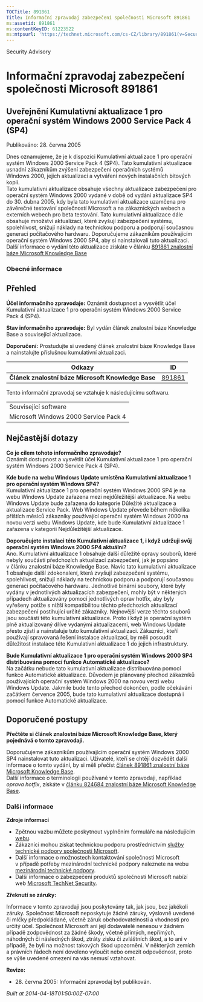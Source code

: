 ```yaml
---
TOCTitle: 891861
Title: Informační zpravodaj zabezpečení společnosti Microsoft 891861
ms:assetid: 891861
ms:contentKeyID: 61223522
ms:mtpsurl: 'https://technet.microsoft.com/cs-CZ/library/891861(v=Security.10)'
---
```


Security Advisory

Informační zpravodaj zabezpečení společnosti Microsoft 891861
=============================================================

Uveřejnění Kumulativní aktualizace 1 pro operační systém Windows 2000 Service Pack 4 (SP4)
------------------------------------------------------------------------------------------

Publikováno: 28. června 2005

Dnes oznamujeme, že je k dispozici Kumulativní aktualizace 1 pro operační systém Windows 2000 Service Pack 4 (SP4). Tato kumulativní aktualizace usnadní zákazníkům zvýšení zabezpečení operačních systémů Windows 2000, jejich aktualizaci a vytváření nových instalačních bitových kopií.  
Tato kumulativní aktualizace obsahuje všechny aktualizace zabezpečení pro operační systém Windows 2000 vydané v době od vydání aktualizace SP4 do 30. dubna 2005, kdy byla tato kumulativní aktualizace uzamčena pro závěrečné testování společností Microsoft a na zákaznických webech a externích webech pro beta testování. Tato kumulativní aktualizace dále obsahuje množství aktualizací, které zvyšují zabezpečení systému, spolehlivost, snižují náklady na technickou podporu a podporují současnou generaci počítačového hardwaru.
Doporučujeme zákazníkům používajícím operační systém Windows 2000 SP4, aby si nainstalovali tuto aktualizaci. Další informace o vydání této aktualizace získáte v článku [891861 znalostní báze Microsoft Knowledge Base](http://support.microsoft.com/kb/891861)

### Obecné informace

Přehled
-------

<span></span>
**Účel informačního zpravodaje:** Oznámit dostupnost a vysvětlit účel Kumulativní aktualizace 1 pro operační systém Windows 2000 Service Pack 4 (SP4).

**Stav informačního zpravodaje:** Byl vydán článek znalostní báze Knowledge Base a související aktualizace.

**Doporučení:** Prostudujte si uvedený článek znalostní báze Knowledge Base a nainstalujte příslušnou kumulativní aktualizaci.

| Odkazy                                             | ID                                               |
|----------------------------------------------------|--------------------------------------------------|
| **Článek znalostní báze Microsoft Knowledge Base** | [891861](http://support.microsoft.com/kb/891861) |

Tento informační zpravodaj se vztahuje k následujícímu softwaru.

|                                       |
|---------------------------------------|
| Související software                  |
| Microsoft Windows 2000 Service Pack 4 |

Nejčastější dotazy
------------------

<span></span>
**Co je cílem tohoto informačního zpravodaje?**    
Oznámit dostupnost a vysvětlit účel Kumulativní aktualizace 1 pro operační systém Windows 2000 Service Pack 4 (SP4).

**Kde bude na webu Windows Update umístěna Kumulativní aktualizace 1 pro operační systém Windows SP4?**    
Kumulativní aktualizace 1 pro operační systém Windows 2000 SP4 je na webu Windows Update zařazena mezi nejdůležitější aktualizace. Na webu Windows Update bude zařazena do kategorie Důležité aktualizace a aktualizace Service Pack. Web Windows Update převede během několika příštích měsíců zákazníky používající operační systém Windows 2000 na novou verzi webu Windows Update, kde bude Kumulativní aktualizace 1 zařazena v kategorii Nejdůležitější aktualizace.

**Doporučujete instalaci této Kumulativní aktualizace 1, i když udržuji svůj operační systém Windows 2000 SP4 aktuální?**    
Ano. Kumulativní aktualizace 1 obsahuje další důležité opravy souborů, které nebyly součástí předchozích aktualizací zabezpečení, jak je popsáno v článku znalostní báze Knowledge Base. Navíc tato kumulativní aktualizace 1 obsahuje další zdokonalení, která zvyšují zabezpečení systému, spolehlivost, snižují náklady na technickou podporu a podporují současnou generaci počítačového hardwaru. Jednotlivé binární soubory, které byly vydány v jednotlivých aktualizacích zabezpečení, mohly být v některých případech aktualizovány pomocí jednotlivých oprav hotfix, aby byly vyřešeny potíže s nižší kompatibilitou těchto předchozích aktualizací zabezpečení postihující určité zákazníky. Nejnovější verze těchto souborů jsou součástí této kumulativní aktualizace.
Proto i když je operační systém plně aktualizovaný dříve vydanými aktualizacemi, web Windows Update přesto zjistí a nainstaluje tuto kumulativní aktualizaci. Zákazníci, kteří používají spravovaná řešení instalace aktualizací, by měli posoudit důležitost instalace této Kumulativní aktualizace 1 do jejich infrastruktury.

**Bude Kumulativní aktualizace 1 pro operační systém Windows 2000 SP4 distribuována pomocí funkce Automatické aktualizace?**    
Na začátku nebude tato kumulativní aktualizace distribuována pomocí funkce Automatické aktualizace. Důvodem je plánovaný přechod zákazníků používajících operační systém Windows 2000 na novou verzi webu Windows Update. Jakmile bude tento přechod dokončen, podle očekávání začátkem července 2005, bude tato kumulativní aktualizace dostupná i pomocí funkce Automatické aktualizace.

Doporučené postupy
------------------

<span></span>
**Přečtěte si článek znalostní báze Microsoft Knowledge Base, který pojednává o tomto zpravodaji.**

Doporučujeme zákazníkům používajícím operační systém Windows 2000 SP4 nainstalovat tuto aktualizaci. Uživatelé, kteří se chtějí dozvědět další informace o tomto vydání, by si měli přečíst [článek 891861 znalostní báze Microsoft Knowledge Base](http://support.microsoft.com/kb/891861).  
Další informace o terminologii používané v tomto zpravodaji, například *oprava hotfix*, získáte v [článku 824684 znalostní báze Microsoft Knowledge Base](http://support.microsoft.com/kb/824684).

### Další informace

**Zdroje informací**

-   Zpětnou vazbu můžete poskytnout vyplněním formuláře na následujícím [webu](https://support.microsoft.com/common/survey.aspx?scid=sw;en;1257&amp;showpage=1&amp;ws=technet&amp;sd=tech).
-   Zákazníci mohou získat technickou podporu prostřednictvím [služby technické podpory společnosti Microsoft](http://go.microsoft.com/fwlink/?linkid=21131).
-   Další informace o možnostech kontaktování společnosti Microsoft v případě potřeby mezinárodní technické podpory naleznete na webu [mezinárodní technické podpory](http://go.microsoft.com/fwlink/?linkid=21155).
-   Další informace o zabezpečení produktů společnosti Microsoft nabízí web [Microsoft TechNet Security](http://www.microsoft.com/cze/technet/security/).

**Zřeknutí se záruky:**

Informace v tomto zpravodaji jsou poskytovány tak, jak jsou, bez jakékoli záruky. Společnost Microsoft neposkytuje žádné záruky, výslovně uvedené či mlčky předpokládané, včetně záruk obchodovatelnosti a vhodnosti pro určitý účel. Společnost Microsoft ani její dodavatelé nenesou v žádném případě zodpovědnost za žádné škody, včetně přímých, nepřímých, náhodných či následných škod, ztráty zisku či zvláštních škod, a to ani v případě, že byli na možnost takových škod upozorněni. V některých zemích a právních řádech není dovoleno vyloučit nebo omezit odpovědnost, proto se výše uvedené omezení na vás nemusí vztahovat.

**Revize:**

-   28. června 2005: Informační zpravodaj byl publikován.

*Built at 2014-04-18T01:50:00Z-07:00*
